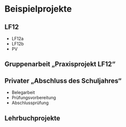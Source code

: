 # Beispielprojekte

## LF12
* LF12a
* LF12b
* PV

## Gruppenarbeit „Praxisprojekt LF12“

## Privater „Abschluss des Schuljahres“

* Belegarbeit
* Prüfungsvorbereitung
* Abschlussprüfung

## Lehrbuchprojekte
